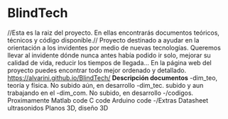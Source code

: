 # BlindTech
//Esta es la raiz del proyecto. En ellas encontrarás documentos teóricos, técnicos y código disponible.//
Proyecto destinado a ayudar en la orientación a los invidentes por medio de nuevas tecnologías. Queremos llevar al invidente dónde nunca antes había podido ir solo, mejorar su calidad de vida, reducir los tiempos de llegada... 
En la página web del proyecto puedes encontrar todo mejor ordenado y detallado.
https://alvarini.github.io/BlindTech/
**Descripción documentos**
-dim_teo, teoría y física. No subido aún, en desarrollo
-dim_tec. subido y aun trabajando en el
-dim_com. No subido, en desarrollo
-/codigos. Proximamente
Matlab code
C code
Arduino code
-/Extras
Datasheet ultrasonidos
Planos 3D, diseño 3D
